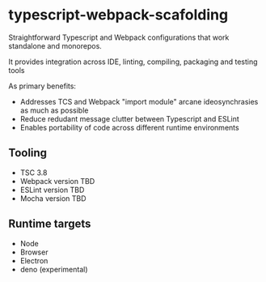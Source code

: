 # typescript-webpack-scafolding
Straightforward Typescript and Webpack configurations that work standalone and monorepos. 

It provides integration across IDE, linting, compiling, packaging and testing tools

As primary benefits:

* Addresses TCS and Webpack "import module" arcane ideosynchrasies as much as possible
* Reduce redudant message clutter between Typescript and ESLint
* Enables portability of code across different runtime environments

## Tooling

* TSC 3.8
* Webpack version TBD
* ESLint version TBD
* Mocha version TBD

## Runtime targets

* Node
* Browser
* Electron
* deno (experimental)
